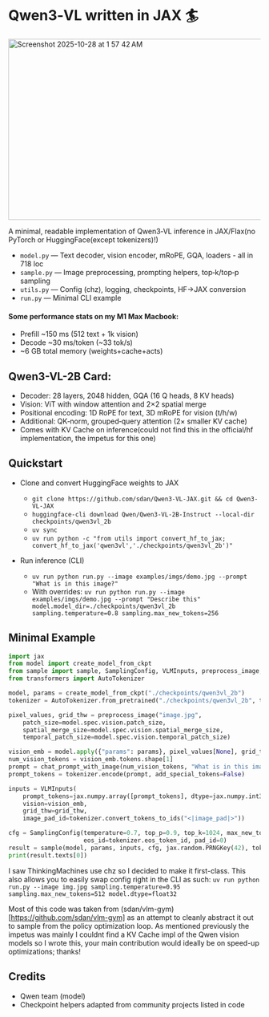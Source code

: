 # Qwen3‑VL written in JAX 🏄
<img width="1045" height="361" alt="Screenshot 2025-10-28 at 1 57 42 AM" src="https://github.com/user-attachments/assets/35734b42-6347-4bf1-b090-817ad5781244" />

A minimal, readable implementation of Qwen3‑VL inference in JAX/Flax(no PyTorch or HuggingFace(except tokenizers)!)

- `model.py` — Text decoder, vision encoder, mRoPE, GQA, loaders - all in 718 loc
- `sample.py` — Image preprocessing, prompting helpers, top‑k/top‑p sampling
- `utils.py` — Config (chz), logging, checkpoints, HF→JAX conversion
- `run.py` — Minimal CLI example

#### Some performance stats on my M1 Max Macbook:
- Prefill ~150 ms (512 text + 1k vision)
- Decode ~30 ms/token (~33 tok/s)
- ~6 GB total memory (weights+cache+acts)

## Qwen3-VL-2B Card:

- Decoder: 28 layers, 2048 hidden, GQA (16 Q heads, 8 KV heads)
- Vision: ViT with window attention and 2×2 spatial merge
- Positional encoding: 1D RoPE for text, 3D mRoPE for vision (t/h/w)
- Additional: QK‑norm, grouped‑query attention (2× smaller KV cache)
- Comes with KV Cache on inference(could not find this in the official/hf implementation, the impetus for this one)
  
## Quickstart

- Clone and convert HuggingFace weights to JAX
  - `git clone https://github.com/sdan/Qwen3-VL-JAX.git && cd Qwen3-VL-JAX`
  - `huggingface-cli download Qwen/Qwen3-VL-2B-Instruct --local-dir checkpoints/qwen3vl_2b`
  - `uv sync`
  - `uv run python -c "from utils import convert_hf_to_jax; convert_hf_to_jax('qwen3vl','./checkpoints/qwen3vl_2b')"`

- Run inference (CLI)
  - `uv run python run.py --image examples/imgs/demo.jpg --prompt "What is in this image?"`
  - With overrides: `uv run python run.py --image examples/imgs/demo.jpg --prompt "Describe this" model.model_dir=./checkpoints/qwen3vl_2b sampling.temperature=0.8 sampling.max_new_tokens=256`

## Minimal Example

```python
import jax
from model import create_model_from_ckpt
from sample import sample, SamplingConfig, VLMInputs, preprocess_image, chat_prompt_with_image
from transformers import AutoTokenizer

model, params = create_model_from_ckpt("./checkpoints/qwen3vl_2b")
tokenizer = AutoTokenizer.from_pretrained("./checkpoints/qwen3vl_2b", trust_remote_code=True)

pixel_values, grid_thw = preprocess_image("image.jpg",
    patch_size=model.spec.vision.patch_size,
    spatial_merge_size=model.spec.vision.spatial_merge_size,
    temporal_patch_size=model.spec.vision.temporal_patch_size)

vision_emb = model.apply({"params": params}, pixel_values[None], grid_thw[None], method=model.encode_vision)
num_vision_tokens = vision_emb.tokens.shape[1]
prompt = chat_prompt_with_image(num_vision_tokens, "What is in this image?")
prompt_tokens = tokenizer.encode(prompt, add_special_tokens=False)

inputs = VLMInputs(
    prompt_tokens=jax.numpy.array([prompt_tokens], dtype=jax.numpy.int32),
    vision=vision_emb,
    grid_thw=grid_thw,
    image_pad_id=tokenizer.convert_tokens_to_ids("<|image_pad|>"))

cfg = SamplingConfig(temperature=0.7, top_p=0.9, top_k=1024, max_new_tokens=256,
                     eos_id=tokenizer.eos_token_id, pad_id=0)
result = sample(model, params, inputs, cfg, jax.random.PRNGKey(42), tokenizer=tokenizer)
print(result.texts[0])
```


I saw ThinkingMachines use chz so I decided to make it first-class. This also allows you to easily swap config right in the CLI as such:
`uv run python run.py --image img.jpg sampling.temperature=0.95 sampling.max_new_tokens=512 model.dtype=float32`

Most of this code was taken from (sdan/vlm-gym)[https://github.com/sdan/vlm-gym] as an attempt to cleanly abstract it out to sample from the policy optimization loop. As mentioned previously the impetus was mainly I couldnt find a KV Cache impl of the Qwen vision models so I wrote this, your main contribution would ideally be on speed-up optimizations; thanks!




## Credits

- Qwen team (model)
- Checkpoint helpers adapted from community projects listed in code
